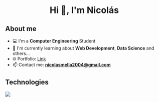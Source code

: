 <h1 align="center">Hi 👋, I'm Nicolás</h1>
<h2>About me</h2>

- 💻 I'm a **Computer Engineering** Student
- 🌱 I'm currently learning about **Web Development**, **Data Science** and others...
- 🌐 Portfolio: [Link](https://nicomellaor.github.io/)
- 📫 Contact me: **nicolasmella2004@gmail.com**

<h2>Technologies</h2>
<p align="left">
  <a href="https://skillicons.dev">
    <img src="https://skillicons.dev/icons?i=python,react,nodejs,laravel,java,mui,bootstrap,fastapi,js,html,css" />
  </a>
</p>
